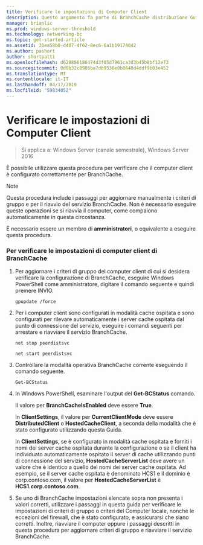 ```yaml
---
title: Verificare le impostazioni di Computer Client
description: Questo argomento fa parte di BranchCache distribuzione Guide per Windows Server 2016, che illustra come distribuire BranchCache in modalità cache distribuita e ospitato per ottimizzare l'utilizzo della larghezza di banda WAN nelle succursali
manager: brianlic
ms.prod: windows-server-threshold
ms.technology: networking-bc
ms.topic: get-started-article
ms.assetid: 31ea58b0-d407-4f62-8ec6-6a1b19174042
ms.author: pashort
author: shortpatti
ms.openlocfilehash: d628886186474d3f05d7961ca3d3b45b8bf12e73
ms.sourcegitcommit: 0d0b32c8986ba7db9536e0b8648d4ddf9b03e452
ms.translationtype: MT
ms.contentlocale: it-IT
ms.lasthandoff: 04/17/2019
ms.locfileid: "59834052"
---
```

# <a name="verify-client-computer-settings"></a>Verificare le impostazioni di Computer Client

>Si applica a: Windows Server (canale semestrale), Windows Server 2016

È possibile utilizzare questa procedura per verificare che il computer client è configurato correttamente per BranchCache.  
  
> [!NOTE]  
> Questa procedura include i passaggi per aggiornare manualmente i criteri di gruppo e per il riavvio del servizio BranchCache. Non è necessario eseguire queste operazioni se si riavvia il computer, come compaiono automaticamente in questa circostanza.  
  
È necessario essere un membro di **amministratori**, o equivalente a eseguire questa procedura.  
  
### <a name="to-verify-branchcache-client-computer-settings"></a>Per verificare le impostazioni di computer client di BranchCache  
  
1.  Per aggiornare i criteri di gruppo del computer client di cui si desidera verificare la configurazione di BranchCache, eseguire Windows PowerShell come amministratore, digitare il comando seguente e quindi premere INVIO.  
  
    `gpupdate /force`  
  
2.  Per i computer client sono configurati in modalità cache ospitata e sono configurati per rilevare automaticamente i server cache ospitata dal punto di connessione del servizio, eseguire i comandi seguenti per arrestare e riavviare il servizio BranchCache.  
  
    `net stop peerdistsvc`  
  
    `net start peerdistsvc`  
  
3.  Controllare la modalità operativa BranchCache corrente eseguendo il comando seguente.  
  
    `Get-BCStatus`  
  
4.  In Windows PowerShell, esaminare l'output del **Get-BCStatus** comando.  
  
    Il valore per **BranchCacheIsEnabled** deve essere **True**.  
  
    In **ClientSettings**, il valore per **CurrentClientMode** deve essere **DistributedClient** o **HostedCacheClient**, a seconda della modalità che è stato configurato utilizzando questa Guida.  
  
    In **ClientSettings**, se è configurato in modalità cache ospitata e forniti i nomi dei server cache ospitata durante la configurazione o se il client ha individuato automaticamente ospitato il server di cache utilizzando punti di connessione del servizio, **HostedCacheServerList** deve avere un valore che è identico a quello dei nomi dei server cache ospitata. Ad esempio, se il server cache ospitata è denominato HCS1 e il dominio è corp.contoso.com, il valore per **HostedCacheServerList** è **HCS1.corp.contoso.com**.  
  
5.  Se uno di BranchCache impostazioni elencate sopra non presenta i valori corretti, utilizzare i passaggi in questa guida per verificare le impostazioni di criteri di gruppo o criteri del Computer locale, nonché le eccezioni del firewall, che è stato configurato, e assicurarsi che siano corretti. Inoltre, riavviare il computer oppure i passaggi descritti in questa procedura per aggiornare criteri di gruppo e riavviare il servizio BranchCache.  
  


